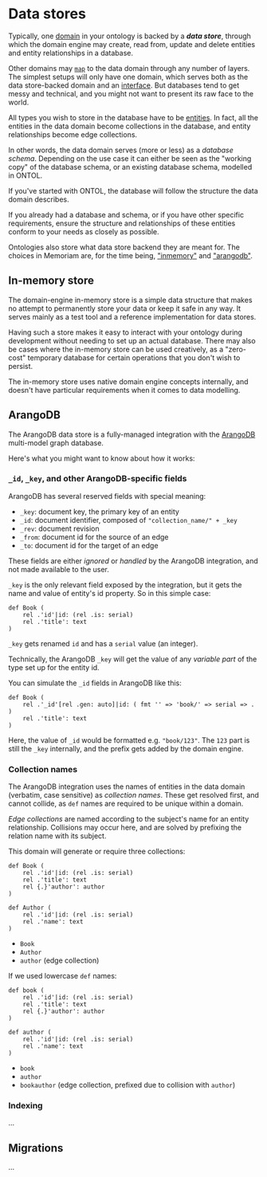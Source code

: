# Data stores

Typically, one [domain](domains.md) in your ontology is backed by a ***data store***, through which the domain engine may create, read from, update and delete entities and entity relationships in a database.

Other domains may [`map`](map.md) to the data domain through any number of layers. The simplest setups will only have one domain, which serves both as the data store-backed domain and an [interface](interfaces.md). But databases tend to get messy and technical, and you might not want to present its raw face to the world.

All types you wish to store in the database have to be [entities](entities.md). In fact, all the entities in the data domain become collections in the database, and entity relationships become edge collections.

In other words, the data domain serves (more or less) as a _database schema_. Depending on the use case it can either be seen as the "working copy" of the database schema, or an existing database schema, modelled in ONTOL.

If you've started with ONTOL, the database will follow the structure the data domain describes.

If you already had a database and schema, or if you have other specific requirements, ensure the structure and relationships of these entities conform to your needs as closely as possible.

Ontologies also store what data store backend they are meant for. The choices in Memoriam are, for the time being, ["inmemory"](#in-memory-store) and ["arangodb"](#arangodb).


## In-memory store

The domain-engine in-memory store is a simple data structure that makes no attempt to permanently store your data or keep it safe in any way. It serves mainly as a test tool and a reference implementation for data stores.

Having such a store makes it easy to interact with your ontology during development without needing to set up an actual database. There may also be cases where the in-memory store can be used creatively, as a "zero-cost" temporary database for certain operations that you don't wish to persist.

The in-memory store uses native domain engine concepts internally, and doesn't have particular requirements when it comes to data modelling.


## ArangoDB

The ArangoDB data store is a fully-managed integration with the [ArangoDB](https://arangodb.com/) multi-model graph database.

Here's what you might want to know about how it works:


### `_id`, `_key`, and other ArangoDB-specific fields

ArangoDB has several reserved fields with special meaning:

- `_key`: document key, the primary key of an entity
- `_id`: document identifier, composed of `"collection_name/" + _key`
- `_rev`: document revision
- `_from`: document id for the source of an edge
- `_to`: document id for the target of an edge

These fields are either _ignored_ or _handled_ by the ArangoDB integration, and not made available to the user.

`_key` is the only relevant field exposed by the integration, but it gets the name and value of entity's id property. So in this simple case:

```ontol
def Book (
    rel .'id'|id: (rel .is: serial)
    rel .'title': text
)
```

`_key` gets renamed `id` and has a `serial` value (an integer).

Technically, the ArangoDB `_key` will get the value of any _variable part_ of the type set up for the entity id.

You can simulate the `_id` fields in ArangoDB like this:

```ontol
def Book (
    rel .'_id'[rel .gen: auto]|id: ( fmt '' => 'book/' => serial => . )
    rel .'title': text
)
```

Here, the value of `_id` would be formatted e.g. `"book/123"`. The `123` part is still the `_key` internally, and the prefix gets added by the domain engine.


### Collection names

The ArangoDB integration uses the names of entities in the data domain (verbatim, case sensitive) as _collection names_. These get resolved first, and cannot collide, as `def` names are required to be unique within a domain.

_Edge collections_ are named according to the subject's name for an entity relationship. Collisions may occur here, and are solved by prefixing the relation name with its subject.

This domain will generate or require three collections:

```ontol
def Book (
    rel .'id'|id: (rel .is: serial)
    rel .'title': text
    rel {.}'author': author
)

def Author (
    rel .'id'|id: (rel .is: serial)
    rel .'name': text
)
```

- `Book`
- `Author`
- `author` (edge collection)

If we used lowercase `def` names:

```ontol
def book (
    rel .'id'|id: (rel .is: serial)
    rel .'title': text
    rel {.}'author': author
)

def author (
    rel .'id'|id: (rel .is: serial)
    rel .'name': text
)
```

- `book`
- `author`
- `bookauthor` (edge collection, prefixed due to collision with `author`)


### Indexing

...


## Migrations

...
